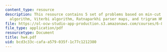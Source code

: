```yaml
---
content_type: resource
description: This resource contains 5 set of problems based on min-cut segmentation
  algorithm, Viterbi algorithm, Ratnaparkhi parser maps, and trigram HMM tagger.
file: https://ol-ocw-studio-app-production.s3.amazonaws.com/courses/6-864-advanced-natural-language-processing-fall-2005/bcd3c33ccafaa579035f1c77c1212380_hw4.pdf
file_type: application/pdf
resourcetype: Document
title: hw4.pdf
uid: bcd3c33c-cafa-a579-035f-1c77c1212380
---
```

